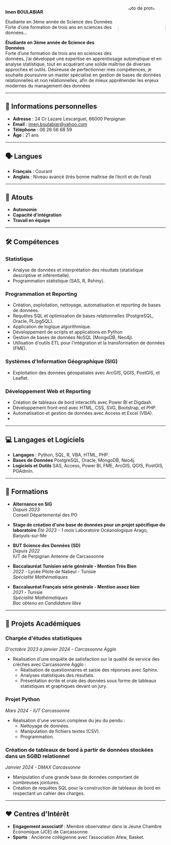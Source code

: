 <img src="/assets/images/image_cv.jpg" alt="Photo de profil" style="width:150px; border-radius:50%; float:right; margin-left:15px;" />

**Imen BOULABIAR**

Étudiante en 3ème année de Science des Données  
Forte d’une formation de trois ans en sciences des données...

**Étudiante en 3ème année de Science des Données**  
Forte d’une formation de trois ans en sciences des données, j’ai développé une expertise en apprentissage automatique et en analyse statistique, tout en acquérant une solide maîtrise de diverses approches et outils. Désireuse de perfectionner mes compétences, je souhaite poursuivre un master spécialisé en gestion de bases de données relationnelles et non relationnelles, afin de mieux appréhender les enjeux modernes du management des données

---

## 📍 Informations personnelles

- **Adresse** : 24 Cr Lazare Lescarguel, 66000 Perpignan  
- **Email** : imen.boulabiar@yahoo.com  
- **Téléphone** : 06 26 56 68 59  
- **Âge** : 21 ans  

---

## 🗣️ Langues

- **Français** : Courant  
- **Anglais** : Niveau avancé (très bonne maîtrise de l’écrit et de l’oral)  

---

## 🎯 Atouts

- **Autonomie**  
- **Capacité d'intégration**  
- **Travail en équipe**  

---

## 🛠️ Compétences

### Statistique
- Analyse de données et interprétation des résultats (statistique descriptive et inférentielle).
- Programmation statistique (SAS, R, Rshiny).

### Programmation et Reporting
- Création, exploitation, nettoyage, automatisation et reporting de bases de données.
- Requêtes SQL et optimisation de bases relationnelles (PostgreSQL, Oracle, PL/pgSQL).
- Application de logique algorithmique.
- Développement de scripts et applications en Python
- Gestion de bases de données NoSQL (MongoDB, Neo4j).
- Utilisation d'outils ETL pour l'intégration et la transformation de données (FME).
### Systèmes d'Information Géographique (SIG)
- Exploitation des données géospatiales avec ArcGIS, QGIS, PostGIS, et Leaflet.
### Développement Web et Reporting
- Création de tableaux de bord interactifs avec Power BI et Digdash.
- Développement front-end avec HTML, CSS, SVG, Bootstrap, et PHP.
- Automatisation et gestion de données avec Access et Excel (VBA).
- 
---

## 💻 Langages et Logiciels

- **Langages** : Python, SQL, R, VBA, HTML, PHP.
- **Bases de Données** PostgreSQL, Oracle, MongoDB, Neo4j.
- **Logiciels et Outils**  SAS, Access, Power BI, FME, ArcGIS, QGIS, PostGIS, PGAdmin. 

---

## 🏫 Formations

- **Alternance en SIG**  
  *Depuis 2023*  
  Conseil Départemental des PO
   
- **Stage de création d'une base de données pour un projet spécifique du laboratoire**
  *Été 2023 - 1 mois*
  Laboratoire Océanologique Arago, Banyuls-sur-Me
  
- **BUT Science des Données (SD)**  
  *Depuis 2022*   
  IUT de Perpignan Antenne de Carcassonne  

- **Baccalauréat Tunisien série générale - Mention Très Bien**  
  *2022* - Lycée Pilote de Nabeul - Tunisie  
  *Spécialité Mathématiques*  

- **Baccalauréat Français série générale - Mention assez bien**  
  *2021* - Tunisie  
  *Spécialité Mathématiques*  
  *Bac obtenu en Candidature libre*  

---

## 📂 Projets Académiques

### Chargée d'études statistiques  
*D'octobre 2023 à janvier 2024 - Carcassonne Agglo*  
- Réalisation d'une enquête de satisfaction sur la qualité de service des crèches avec Carcassonne Agglo :  
  - Réalisation de questionnaires et saisie des réponses avec Sphinx.  
  - Analyses statistiques des résultats.  
  - Présentation écrite et orale des données sous forme de tableaux statistiques et graphiques devant un jury.

### Projet Python  
*Mars 2024 - IUT Carcassonne*  
- Réalisation d'une version complexe du jeu du pendu :  
  - Nettoyage de données.  
  - Manipulation de fichiers textes (CSV).  
  - Programmation.

### Création de tableaux de bord à partir de données stockées dans un SGBD relationnel  
*Janvier 2024 - DMAX Carcassonne*  
- Manipulation d'une grande base de données comportant de nombreuses jointures.  
- Création de requêtes SQL pour la construction de tableaux de bord en respectant un cahier des charges.  

---

## ❤️ Centres d'Intérêt

- **Engagement associatif** : Membre observateur dans la Jeune Chambre Économique (JCE) de Carcassonne.  
- **Sports** : Ancienne collégienne avec l’association Afew, Basket.  
